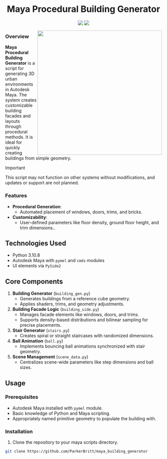 <h1 align="center">Maya Procedural Building Generator</h1>
<p align="center">
  <img src="https://img.shields.io/badge/Python-FFD43B?style=for-the-badge&logo=python&logoColor=blue">
  <img src="https://img.shields.io/badge/Maya-37A5CC?style=for-the-badge&logo=autodeskmaya&logoColor=white">
</p>

<img align="right" width=400 src="https://github.com/user-attachments/assets/4fd094b0-bdbd-49b4-a7e5-6308cd561de4">

### Overview

**Maya Procedural Building Generator** is a script for generating 3D urban environments in Autodesk Maya.
The system creates customizable building facades and layouts through procedural methods.
It is ideal for quickly creating buildings from simple geometry.
> [!IMPORTANT]  
> This script may not function on other systems without modifications, and updates or support are not planned.

### Features

- **Procedural Generation**:
  - Automated placement of windows, doors, trims, and bricks.
- **Customizability**:
  - User-defined parameters like floor density, ground floor height, and trim dimensions..

## Technologies Used

- Python 3.10.8
- Autodesk Maya with `pymel` and `cmds` modules
- UI elements via `PySide2`

## Core Components

1. **Building Generator** (`building_gen.py`)
   - Generates buildings from a reference cube geometry.
   - Applies shaders, trims, and geometry adjustments.
2. **Building Facade Logic** (`building_side.py`)
   - Manages facade elements like windows, doors, and trims.
   - Supports density-based distributions and bilinear sampling for precise placements.
3. **Stair Generator** (`stairs.py`)
   - Creates spiral or straight staircases with randomized dimensions.
4. **Ball Animation** (`ball.py`)
   - Implements bouncing ball animations synchronized with stair geometry.
5. **Scene Management** (`scene_data.py`)
   - Centralizes scene-wide parameters like step dimensions and ball sizes.

## Usage

### Prerequisites

- Autodesk Maya installed with `pymel` module.
- Basic knowledge of Python and Maya scripting.
- Appropriately named primitive geometry to populate the building with.

### Installation

1. Clone the repository to your maya scripts directory.
 ```bash
git clone https://github.com/ParkerBritt/maya_building_generator
```
